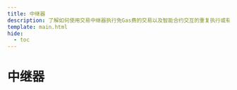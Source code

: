 ```yaml
---
title: 中继器
description: 了解如何使用交易中继器执行免Gas费的交易以及智能合约交互的重复执行或有其它自动化。
template: main.html
hide:
  - toc
---
```


<h1 class='subsection-title'>中继器</h1>
<div class='subsection-wrapper'></div>